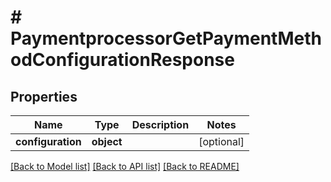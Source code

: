 # # PaymentprocessorGetPaymentMethodConfigurationResponse


## Properties 


Name | Type | Description | Notes
------------ | ------------- | ------------- | -------------
**configuration**| **object** |   | [optional]


[[Back to Model list]](../../README.md#models) [[Back to API list]](../../README.md#endpoints) [[Back to README]](../../README.md)


